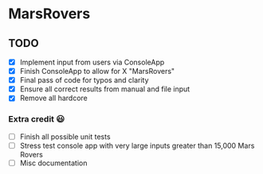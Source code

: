 # MarsRovers
## TODO
- [x] Implement input from users via ConsoleApp
- [x] Finish ConsoleApp to allow for X "MarsRovers"
- [x] Final pass of code for typos and clarity
- [x] Ensure all correct results from manual and file input
- [x] Remove all hardcore
### Extra credit :smiley:
- [ ] Finish all possible unit tests
- [ ] Stress test console app with very large inputs greater than 15,000 Mars Rovers
- [ ] Misc documentation
